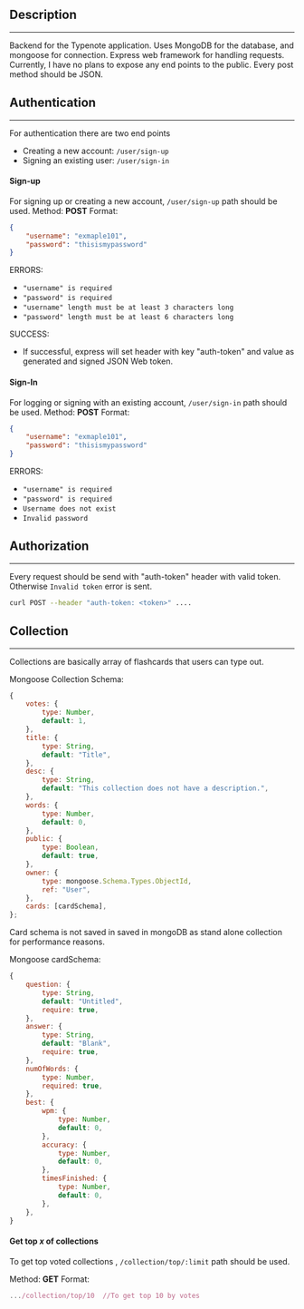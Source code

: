 ## Description

---

Backend for the Typenote application. Uses MongoDB for the database, and mongoose for connection. Express web framework for handling requests. Currently, I have no plans to expose any end points to the public. Every post method should be JSON.

## Authentication

---

For authentication there are two end points

-   Creating a new account: `/user/sign-up`
-   Signing an existing user: `/user/sign-in`

#### Sign-up

For signing up or creating a new account, `/user/sign-up` path should be used.
Method: **POST**
Format:

```JSON
{
	"username": "exmaple101",
	"password": "thisismypassword"
}
```

ERRORS:

-   `"username" is required`
-   `"password" is required`
-   `"username" length must be at least 3 characters long`
-   `"password" length must be at least 6 characters long`

SUCCESS:

-   If successful, express will set header with key "auth-token" and value as generated and signed JSON Web token.

#### Sign-In

For logging or signing with an existing account, `/user/sign-in` path should be used.
Method: **POST**
Format:

```JSON
{
	"username": "exmaple101",
	"password": "thisismypassword"
}
```

ERRORS:

-   `"username" is required`
-   `"password" is required`
-   `Username does not exist`
-   `Invalid password`

## Authorization

---

Every request should be send with "auth-token" header with valid token. Otherwise `Invalid token` error is sent.

```bash
curl POST --header "auth-token: <token>" ....
```

## Collection

---

Collections are basically array of flashcards that users can type out.

Mongoose Collection Schema:

```js
{
	votes: {
		type: Number,
		default: 1,
	},
	title: {
		type: String,
		default: "Title",
	},
	desc: {
		type: String,
		default: "This collection does not have a description.",
	},
	words: {
		type: Number,
		default: 0,
	},
	public: {
		type: Boolean,
		default: true,
	},
	owner: {
		type: mongoose.Schema.Types.ObjectId,
		ref: "User",
	},
	cards: [cardSchema],
};
```

Card schema is not saved in saved in mongoDB as stand alone collection for performance reasons.

Mongoose cardSchema:

```js
{
	question: {
		type: String,
		default: "Untitled",
		require: true,
	},
	answer: {
		type: String,
		default: "Blank",
		require: true,
	},
	numOfWords: {
		type: Number,
		required: true,
	},
	best: {
		wpm: {
			type: Number,
			default: 0,
		},
		accuracy: {
			type: Number,
			default: 0,
		},
		timesFinished: {
			type: Number,
			default: 0,
		},
	},
}
```

#### Get top _x_ of collections

To get top voted collections , `/collection/top/:limit` path should be used.

Method: **GET**
Format:

```js
.../collection/top/10  //To get top 10 by votes
```
